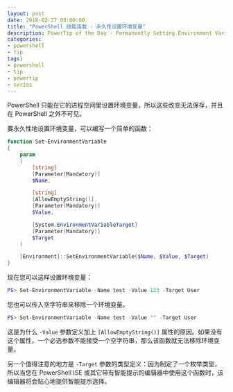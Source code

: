 ```yaml
---
layout: post
date: 2018-02-27 00:00:00
title: "PowerShell 技能连载 - 永久性设置环境变量"
description: PowerTip of the Day - Permanently Setting Environment Variables
categories:
- powershell
- tip
tags:
- powershell
- tip
- powertip
- series
---
```

PowerShell 只能在它的进程空间里设置环境变量，所以这些改变无法保存，并且在 PowerShell 之外不可见。

要永久性地设置环境变量，可以编写一个简单的函数：

```powershell
function Set-EnvironmentVariable
{
    param
    (
        [string]
        [Parameter(Mandatory)]
        $Name,

        [string]
        [AllowEmptyString()]
        [Parameter(Mandatory)]
        $Value,

        [System.EnvironmentVariableTarget]
        [Parameter(Mandatory)]
        $Target
    )

    [Environment]::SetEnvironmentVariable($Name, $Value, $Target)
}
```

现在您可以这样设置环境变量：

```powershell
PS> Set-EnvironmentVariable -Name test -Value 123 -Target User
```

您也可以传入空字符串来移除一个环境变量。

```powershell
PS> Set-EnvironmentVariable -Name test -Value "" -Target User
```

这是为什么 `-Value` 参数定义加上 `[AllowEmptyString()]` 属性的原因。如果没有这个属性，一个必选参数不能接受一个空字符串，那么该函数就无法移除环境变量。

另一个值得注意的地方是 `-Target` 参数的类型定义：因为制定了一个枚举类型，所以当您在 PowerShell ISE 或其它带有智能提示的编辑器中使用这个函数时，该编辑器将会贴心地提供智能提示选择。

<!--本文国际来源：[Permanently Setting Environment Variables](http://community.idera.com/powershell/powertips/b/tips/posts/permanently-setting-environment-variables)-->
